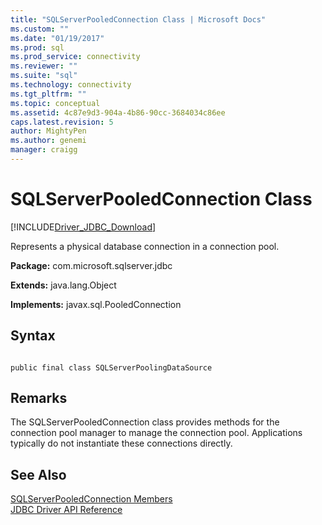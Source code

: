 ```yaml
---
title: "SQLServerPooledConnection Class | Microsoft Docs"
ms.custom: ""
ms.date: "01/19/2017"
ms.prod: sql
ms.prod_service: connectivity
ms.reviewer: ""
ms.suite: "sql"
ms.technology: connectivity
ms.tgt_pltfrm: ""
ms.topic: conceptual
ms.assetid: 4c87e9d3-904a-4b86-90cc-3684034c86ee
caps.latest.revision: 5
author: MightyPen
ms.author: genemi
manager: craigg
---
```

# SQLServerPooledConnection Class
[!INCLUDE[Driver_JDBC_Download](../../../includes/driver_jdbc_download.md)]

  Represents a physical database connection in a connection pool.  
  
 **Package:** com.microsoft.sqlserver.jdbc  
  
 **Extends:** java.lang.Object  
  
 **Implements:** javax.sql.PooledConnection  
  
## Syntax  
  
```  
  
public final class SQLServerPoolingDataSource  
```  
  
## Remarks  
 The SQLServerPooledConnection class provides methods for the connection pool manager to manage the connection pool. Applications typically do not instantiate these connections directly.  
  
## See Also  
 [SQLServerPooledConnection Members](../../../connect/jdbc/reference/sqlserverpooledconnection-members.md)   
 [JDBC Driver API Reference](../../../connect/jdbc/reference/jdbc-driver-api-reference.md)  
  
  
